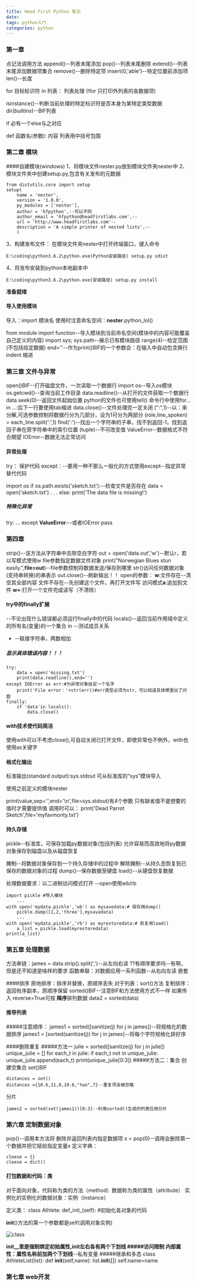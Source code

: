 ```yaml
---
title: Head First Python 笔记
date: 
tags: python入门
categories: python
---
```

### 第一章
点记法调用方法
append()--列表末尾添加
pop()--列表末尾删除
extend()--列表末尾添加数据项集合
remove()--删除特定项
insert(0,'able')--特定位置前添加项
len()--长度

for 目标标识符 in 列表：
    列表处理
(!for 只打印外列表的各数据项)

isinstance()--判断当前处理的特定标识符是否本身为某特定类型数据
dir(_bulitins_)--BIF列表

if 必有一个else与之对应

def 函数名(参数):
    内容
列表用中括号包围

### 第二章 模块

####自建模块(windows)
1、将模块文件nester.py放到模块文件夹nester中
2、模块文件夹中创建setup.py,包含有关发布的元数据
    
    from distutils.core import setup
    setup(
        name = 'nester',
        version = '1.0.0',
        py_modules = ['nester'],
        author = 'hfpython',--可以不同
        author_email = 'hfpython@headfirstlabs.com',--
        url = 'http://www.headfirstlabs.com'--
        description = 'A simple printer of nested lists',--
        )

3、构建发布文件：
    在模块文件夹nester中打开终端窗口，键入命令

    E:\coding\python3.6.2\python.exe(Python安装路径) setup.py sdist 

4、将发布安装到python本地副本中

    E:\coding\python3.6.2\python.exe(安装路径) setup.py install
**准备就绪**

#### 导入使用模块

导入：import 模块名
使用时注意命名空间：**nester**.python_lol()

from module import function--导入模块到当前命名空间(模块中的内容可能覆盖自己定义的内容)
import sys; sys.path--展示已有模块路径
range(4)--给定范围(不包括给定数据)
end=''--作为print()BIF的一个参数会：在输入中自动包含换行
indent 缩进

### 第三章 文件与异常
open()BIF--打开磁盘文件，一次读取一个数据行
import os--导入os模块
os.getcwd()--查询当前工作目录
data.readline()--从打开的文件获取一个数据行
data.seek(0)--返回文件起始位置
              python的文件也可使用tell()
命令行中使用for... in ...:后下一行要使用tab缩进
data.close()--文件处理完一定关闭
(":",1)--以：来分解,可选参数控制将数据行分为几部分，设为1可分为两部分
    (role,line_spoken) = each_line.split(':',1)
find(':')--找出一个字符串的子串，找不到返回-1，找到返回子串在原字符串中的索引位置
(tuple)--不可改变值
ValueError--数据格式不符合期望
IOError--数据无法正常访问
#### 异常处理

try：
    保护代码 
except：--要用一种不那么一般化的方式使用except--指定异常
    替代代码

import os 
if os.path.exists('sketch.txt'):--检查文件是否存在
    data = open('sketch.txt')
    .
    .
    .
else:
    print('The data file is missing!')

##### 特殊化异常

try:
    ...
except **ValueError**:--或者IOError
    pass

### 第四章
strip()--该方法从字符串中去除空白字符
out = open('data.out','w')--默认r，若以写模式使用w
    file参数指定数据文件对象
print("Norwegian Blues stun easily.",**file=out**)--file参数控制将数据发送/保存到哪里
str()访问任何数据对象(支持串转换)的串表示
out.close()--刷新输出！！
open的参数：
**w**:文件存在--清空其全部内容
  文件不存在--先创建这个文件，再打开文件写
访问模式**a**:追加到文件
**w+**:打开一个文件完成读写（不清除）

#### try中的finally扩展
--不论出现什么错误都必须运行finally中的代码
locals()--返回当前作用域中定义的所有名(变量)的一个集合
in --测试成员关系
+ --联接字符串，两数相加
##### 显示具体错误内容！！！

    try:
        data = open('missing.txt')
        print(data.readline(),end='')
    except IOError as err:#为异常对象给定一个名字
        print('File error：'+str(err))#err类型必须为str，可以知道具体哪里出了问题
    finally:
        if 'data'in locals():
            data.close()

#### with技术使代码简洁

使用with可以不考虑close(),可自动关闭已打开文件，即使异常也不例外，with也使用as关键字

#### 格式化输出

标准输出(standard output):sys.stdout
可从标准库的“sys”模块导入

使用之前定义的模块nester

print(value,sep='',end='\n',file=sys.stdout)有4个参数
只有缺省值不是想要的值时才需要提供值
调用时可以：
    print('Dead Parrot Sketch',file='myfavmonty.txt')

#### 持久存储

pickle--标准库，可保存加载py数据对象(包括列表)
    允许容易而高效地将py数据对象保存到磁盘以及从磁盘恢复

腌制--将数据对象保存到一个持久存储中的过程中
解除腌制--从持久态恢复到已保存的数据对象的过程
dump()--保存数据至硬盘
load()--从硬盘恢复数据

处理数据要求：以二进制访问模式打开 --open使用wb/rb

    import pickle #导入模块
        ...
    with open('mydata.pickle','wb') as mysavedata:# 保存用dump()
        pickle.dump([1,2,'three'],mysavadata)
        ...
    with open('mydata.pickle','rb') as myrestoredata:# 恢复用load()
        a_list = pickle.load(myrestoredata)
    print(a_list)

### 第五章 处理数据
方法串链：james = data.strip().split(',')--从左向右读
??有顺序要求吗--有啊，但是还不知道是啥样的要求
函数串联：对数据应用一系列函数--从右向左读
    嵌套

####排序
原地排序：排序并替换，原顺序丢失
    对于列表：sort()方法
复制排序：返回有序副本，原顺序保留
    sorted()BIF--注意BIF和方法使用方式不一样
    如果传入 reverse=True可按 **降序**排列数据
    data2 = sorted(data)
#### 推导列表
#####注意顺序：
james1 = sorted([sanitize(j) for j in james])--将规格化的数据排序
james1 = [sorted(sanitize(j)) for j in james]--将每个字符规格化排好序

####删除重复
#####方法一
    julie = sorted([sanitize(j) for j in julie])
    unique_julie = []
    for each_t in julie:
        if each_t not in unique_julie:
            unique_julie.append(each_t)
    print(unique_julie[0:3])
#####方法二：集合
创建空集合 set()BIF
    
    distances = set()
    distances ={10.6,11,8,10.6,"two",7}--重复项会被忽略
分片
   
    james2 = sorted(set(james1))[0:3]--利用sorted()生成的列表应用分片

### 第六章 定制数据对象
pop()--调用本方法将 删除并返回列表内指定数据项
    x = pop(0)--调用会删除第一个数据并把它赋给指定变量x
定义字典：

    cleese = {}
    cleese = dict()

#### 打包数据和代码：类
 对于面向对象，代码称为类的方法（method）数据称为类的属性（attribute）
 实例化的实例化的数据对象：实例（instance）

 定义类：
    class Athlete:
        def_init_(self):
            #初始化各对象的代码

__init__()方法的第一个参数都是self(调用对象实例)

![class](hfpy_class_down.png)

__init__里是强制绑定初始属性,**init左右各有两个下划线**
#####访问限制
内部属性：属性名称前加两个下划线__--私有变量
#####继承和多态
class AthleteList(list):
    def __init__(self,name):
        list.__init__([])
        self.name=name

### 第七章 web开发

